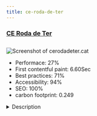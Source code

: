 ```yaml
---
title: ce-roda-de-ter
---
```


<div style="height: 3rem">
  <a href="http://www.cerodadeter.cat"><h3>CE Roda de Ter</h3></a>
</div>
<img loading="lazy" src="/images/thumbs/cerodadeter.cat.jpg" alt="Screenshot of cerodadeter.cat" />
<ul>
  <li>Performace: 27%</li>
  <li>
    First contentful paint:
    6.60Sec
  </li>
  <li>Best practices: 71%</li>
  <li>Accessibility: 94%</li>
  <li>SEO: 100%</li>
  <li>carbon footprint: 0.249</li>
</ul>
<details>
  <summary>Description</summary>
  <p>Website dedicated to a amateur football club "CE Roda de Ter". The site wants to show to her fans/supporters the information about the club and their teams.The club needs a new website where they can comunicate all the activity of the club to their fans/supporters.

The website include a system for control and show the teams fixtures and results.</p>
</details>

